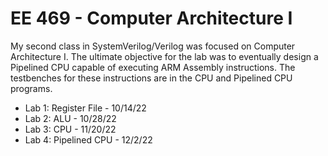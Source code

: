 # EE 469 - Computer Architecture I
My second class in SystemVerilog/Verilog was focused on Computer Architecture I. The ultimate objective for the lab was to eventually design a Pipelined CPU capable of executing ARM Assembly instructions. The testbenches for these instructions are in the CPU and Pipelined CPU programs.

- Lab 1: Register File - 10/14/22
- Lab 2: ALU - 10/28/22
- Lab 3: CPU - 11/20/22
- Lab 4: Pipelined CPU - 12/2/22
